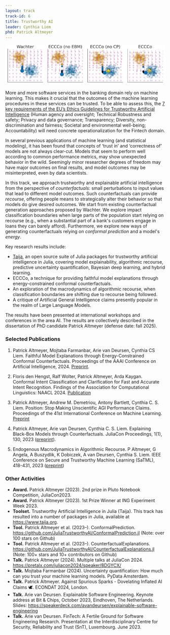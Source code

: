 ```yaml
---
layout: track
track-id: 6
title: Trustworthy AI
leader: Cynthia Liem
phd: Patrick Altmeyer
---
```


![](../img/poc_gradient_fields.png)

More and more software services in the banking domain rely on machine learning. This makes it crucial that the outcomes of the machine learning procedures in these services can be trusted. To be able to assess this, the [7 key requirements of the EU’s Ethics Guidelines for Trustworthy Artificial Intelligence](https://ec.europa.eu/futurium/en/ai-alliance-consultation) (Human agency and oversight; Technical Robustness and safety; Privacy and data governance; Transparency; Diversity, non-discrimination and fairness; Societal and environmental well-being; Accountability) will need concrete operationalization for the Fintech domain.

In several previous applications of machine learning (and statistical modeling), it has been found that concepts of ‘trust in’ and ‘correctness of’ models are not always clear-cut. Models that seem to perform well according to common performance metrics, may show unexpected behavior in the wild. Seemingly minor researcher degrees of freedom may have major outcomes on final results, and model outcomes may be misinterpreted, even by data scientists.

In this track, we approach trustworthy and explainable artificial intelligence from the perspective of _counterfactuals_: small perturbations to input values that lead to different model outcomes. Such counterfactuals can provide _recourse_, offering people means to strategically alter their behavior so that models do give desired outcomes.
We start from existing counterfactual generation approaches proposed by Wachter.
We explore impact classification boundaries when large parts of the population start relying on recourse (e.g., when a substantial part of a bank's customers engage in loans they can barely afford).
Furthermore, we explore new ways of generating counterfactuals relying on _conformal prediction_ and a model's _energy_.

Key research results include:

- [Taija](https://taija.org), an open source suite of Julia packages for trustworthy artificial intelligence in Julia, covering model explainability, algorithmic recourse, predictive uncertainty quantification, Bayesian deep learning, and hybrid learning.
- ECCCo, a technique for providing faithful model explanations through energy-constrained conformal counterfactuals.
- An exploration of the macrodynamics of algorithmic recourse, when classification boundaries are shifting due to recourse being followed.
- A critique of Artificial General Intelligence claims presently popular in the realm of Large Language Models.

The results have been presented at international workshops and conferences in the area AI. The results are collectively described in the dissertation of PhD candidate Patrick Altmeyer (defense date: fall 2025).


### Selected Publications

1. Patrick Altmeyer, Mojtaba Farmanbar, Arie van Deursen, Cynthia CS Liem. Faithful Model Explanations through Energy-Constrained Conformal Counterfactuals. Proceedings of the AAAI Conference on Artificial Intelligence, 2024. [Preprint](https://arxiv.org/pdf/2312.10648).

1. Floris den Hengst, Ralf Wolter, Patrick Altmeyer, Arda Kaygan. Conformal Intent Classification and Clarification for Fast and Accurate Intent Recognition. Findings of the Association for Computational Linguistics: NAACL 2024. [Publication](https://aclanthology.org/2024.findings-naacl.156/)

1. Patrick Altmeyer, Andrew M. Demetriou, Antony Bartlett, Cynthia C. S. Liem. Position: Stop Making Unscientific AGI Performance Claims. Proceedings of the 41st International Conference on Machine Learning. [Preprint](https://arxiv.org/pdf/2402.03962)

1. Patrick Altmeyer, Arie van Deursen, Cynthia C. S. Liem. Explaining Black-Box Models through Counterfactuals. JuliaCon Proceedings, 1(1), 130, 2023 ([preprint](https://doi.org/10.21105/jcon.00130)).

1. Endogenous Macrodynamics in Algorithmic Recourse. P Altmeyer, G Angela, A Buszydlik, K Dobiczek, A van Deursen, Cynthia S. Liem. IEEE Conference on Secure and Trustworthy Machine Learning (SaTML), 418-431, 2023 ([preprint](https://openreview.net/pdf?id=-LFT2YicI9v))


### Other Activities

-	**Award.** Patrick Altmeyer (2023). 2nd prize in Pluto Notebook Competition, JuliaCon2023.
-	**Award.** Patrick Altmeyer (2023). 1st Prize Winner at ING Experiment Week 2023.
-	**Toolset.** Trustworthy Artificial Intelligence in Julia (Taija). This track has resulted into a number of packages in Julia, available at <https://www.taija.org>.
-	**Tool.** Patrick Altmeyer et al. (2023–). ConformalPrediction. <https://github.com/JuliaTrustworthyAI/ConformalPrediction.jl> (Note: over 100 stars on Github)
-	**Tool.** Patrick Altmeyer et al. (2023–). CounterfactualExplanations. <https://github.com/JuliaTrustworthyAI/CounterfactualExplanations.jl> (Note: 100+ stars and 10+ contributors on Github)
-	**Talk.** Patrick Altmeyer (2024). Multiple talks at JuliaCon 2024. <https://pretalx.com/juliacon2024/speaker/8DGYCX/>
-	**Talk.** Mojtaba Farmanbar (2024). Uncertainty quantification: How much can you trust your machine learning models. PyData Amsterdam.
-	**Talk.** Patrick Altmeyer. Against Spurious Sparks - Dovelating Inflated AI Claims 🕊️. ECONDAT 2024, London.
-   **Talk.** Arie van Deursen. Explainable Software Engineering. Keynote address at Bit & Chips, October 2023, Eindhoven, The Netherlands. Slides: <https://speakerdeck.com/avandeursen/explainable-software-engineering>
-   **Talk.** Arie van Deursen. FinTech: A Fertile Ground for Software Engineering Research. Presentation at the Interdisciplinary Centre for Security, Reliability and Trust (SnT), Luxembourg. June 2023.

